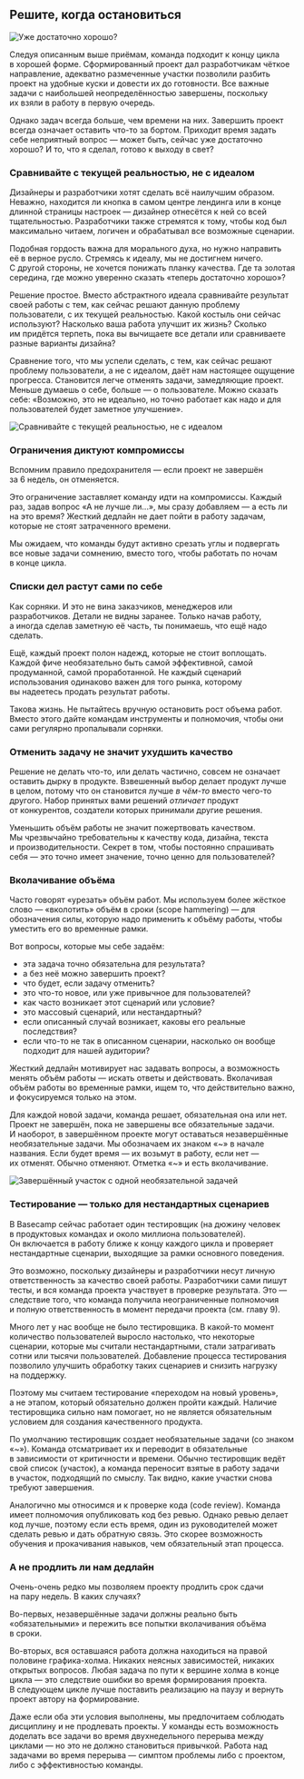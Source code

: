 ## Решите, когда остановиться

![Уже достаточно хорошо?](https://basecamp.com/assets/books/shapeup/3.5/intro_cartoon-05df8762bc8fd85d9569643ebce62197e9326bd1fc4bf3c3a89faec8f94eae81.png)

Следуя описанным выше приёмам, команда подходит к концу цикла в хорошей форме. Сформированный проект дал разработчикам чёткое направление, адекватно размеченные участки позволили разбить проект на удобные куски и довести их до готовности. Все важные задачи 
с наибольшей неопределённостью завершены, поскольку их взяли в работу в первую очередь.

Однако задач всегда больше, чем времени на них. Завершить проект всегда означает оставить что-то за бортом. Приходит время задать себе неприятный вопрос — может быть, сейчас уже достаточно хорошо? И то, что я сделал, готово к выходу в свет?

### Сравнивайте с текущей реальностью, не с идеалом

Дизайнеры и разработчики хотят сделать всё наилучшим образом. Неважно, находится ли кнопка в самом центре лендинга или в конце длинной страницы настроек — дизайнер отнесётся к ней со всей тщательностью. Разработчики также стремятся к тому, чтобы код был максимально читаем, логичен и обрабатывал все возможные сценарии. 

Подобная гордость важна для морального духа, но нужно направить её в верное русло. Стремясь к идеалу, мы не достигнем ничего. С другой стороны, не хочется понижать планку качества. Где та золотая середина, где можно уверенно сказать «теперь достаточно хорошо»?

Решение простое. Вместо абстрактного идеала сравнивайте результат своей работы с тем, как сейчас решают данную проблему пользователи, с их текущей реальностью. Какой костыль они сейчас используют? Насколько ваша работа улучшит их жизнь? Сколько им придётся терпеть, пока вы вычищаете все детали или сравниваете разные варианты дизайна?

Сравнение того, что мы успели сделать, с тем, как сейчас решают проблему пользователи, а не с идеалом, даёт нам настоящее ощущение прогресса. Становится легче отменять задачи, замедляющие проект. Меньше думаешь о себе, больше — о пользователе. Можно сказать себе: «Возможно, это не идеально, но точно работает как надо и для пользователей будет заметное улучшение».

![Сравнивайте с текущей реальностью, не с идеалом](https://basecamp.com/assets/books/shapeup/3.5/compare_to_baseline-ff521686dc8ea60cb9587d072409f5ee8bba79ca269e0fb04963b930699fb62d.jpg)

### Ограничения диктуют компромиссы

Вспомним правило предохранителя — если проект не завершён за 6 недель, он отменяется.

Это ограничение заставляет команду идти на компромиссы. Каждый раз, задав вопрос «А не лучше ли...», мы сразу добавляем — а есть ли на это время? Жесткий дедлайн не дает пойти в работу задачам, которые не стоят затраченного времени.

Мы ожидаем, что команды будут активно срезать углы и подвергать все новые задачи сомнению, вместо того, чтобы работать по ночам в конце цикла. 

### Списки дел растут сами по себе

Как сорняки. И это не вина заказчиков, менеджеров или разработчиков. Детали не видны заранее. Только начав работу, а иногда сделав заметную её часть, ты понимаешь, что ещё надо сделать.

Ещё, каждый проект полон надежд, которые не стоит воплощать. Каждой фиче необязательно быть самой эффективной, самой продуманной, самой проработанной. Не каждый сценарий использования одинаково важен для того рынка, которому вы надеетесь продать результат работы.

Такова жизнь. Не пытайтесь вручную остановить рост объема работ. Вместо этого дайте командам инструменты и полномочия, чтобы они сами регулярно пропалывали сорняки. 

### Отменить задачу не значит ухудшить качество

Решение не делать что-то, или делать частично, совсем не означает оставить дырку в продукте. Взвешенный выбор делает продукт лучше в целом, потому что он становится лучше _в чём-то_ вместо чего-то другого. Набор принятых вами решений _отличает_ продукт от конкурентов, создатели которых принимали другие решения.

Уменьшить объём работы не значит пожертвовать качеством. Мы чрезвычайно требовательны к качеству кода, дизайна, текста и производительности. Секрет в том, чтобы постоянно спрашивать себя — это точно имеет значение, точно ценно для пользователей?

### Вколачивание объёма

Часто говорят «урезать» объём работ. Мы используем более жёсткое слово — «вколотить» объём в сроки (scope hammering) — для обозначения силы, которую надо применить к объёму работы, чтобы уместить его во временные рамки.

Вот вопросы, которые мы себе задаём:

* эта задача точно обязательна для результата?
* а без неё можно завершить проект?
* что будет, если задачу отменить?
* это что-то новое, или уже привычное для пользователей?
* как часто возникает этот сценарий или условие?
* это массовый сценарий, или нестандартный?
* если описанный случай возникает, каковы его реальные последствия?
* если что-то не так в описанном сценарии, насколько он вообще подходит для нашей аудитории?

Жесткий дедлайн мотивирует нас задавать вопросы, а возможность менять объём работы — искать ответы и действовать. Вколачивая объём работы во временные рамки, ищем то, что действительно важно, и фокусируемся только на этом.

Для каждой новой задачи, команда решает, обязательная она или нет. Проект не завершён, пока не завершены все обязательные задачи. И наоборот, в завершённом проекте могут оставаться незавершённые необязательные задачи. Мы обозначаем их знаком «~» в начале названия. Если будет время — их возьмут в работу, если нет — их отменят. Обычно отменяют. Отметка «~» и есть вколачивание.

![Завершённый участок с одной необязательной задачей](https://basecamp.com/assets/books/shapeup/3.5/scope_with_maybes-1838d92cd3c87917932716ef6baaad023b5b968af9d3f316d257c5f08a3a71f8.png)

### Тестирование — только для нестандартных сценариев

В Basecamp сейчас работает один тестировщик (на дюжину человек в продуктовых командах и около миллиона пользователей). Он включается в работу ближе к концу каждого цикла и проверяет нестандартные сценарии, выходящие за рамки основного поведения.

Это возможно, поскольку дизайнеры и разработчики несут личную ответственность за качество своей работы. Разработчики сами пишут тесты, и вся команда проекта участвует в проверке результата. Это — следствие того, что команда получила неограниченные полномочия и полную ответственность в момент передачи проекта (см. главу 9).

Много лет у нас вообще не было тестировщика. В какой-то момент количество пользователей выросло настолько, что некоторые сценарии, которые мы считали нестандартными, стали затрагивать сотни или тысячи пользователей. Добавление процесса тестирования позволило улучшить обработку таких сценариев и снизить нагрузку на поддержку.

Поэтому мы считаем тестирование «переходом на новый уровень», а не этапом, который обязательно должен пройти каждый. Наличие тестировщика сильно нам помогает, но не является обязательным условием для создания качественного продукта.

По умолчанию тестировщик создает необязательные задачи (со знаком «~»). Команда отсматривает их и переводит в обязательные в зависимости от критичности и времени. Обычно тестировщик ведёт свой список (участок), а команда переносит взятые в работу задачи в участок, подходящий по смыслу. Так видно, какие участки снова требуют завершения.

Аналогично мы относимся и к проверке кода (code review). Команда имеет полномочия опубликовать код без ревью. Однако ревью делает код лучше, поэтому если есть время, один из руководителей может сделать ревью и дать обратную связь. Это скорее возможность обучения и прокачивания навыков, чем обязательный этап процесса.

### А не продлить ли нам дедлайн

Очень-очень редко мы позволяем проекту продлить срок сдачи на пару недель. В каких случаях?

Во-первых, незавершённые задачи должны реально быть «обязательными» и пережить все попытки вколачивания объёма в сроки.

Во-вторых, вся оставшаяся работа должна находиться на правой половине графика-холма. Никаких неясных зависимостей, никаких открытых вопросов. Любая задача по пути к вершине холма в конце цикла — это следствие ошибки во время формирования проекта. В следующем цикле лучше поставить реализацию на паузу и вернуть проект автору на формирование.

Даже если оба эти условия выполнены, мы предпочитаем соблюдать дисциплину и не продлевать проекты. У команды есть возможность доделать все задачи во время двухнедельного перерыва между циклами — но это не должно становиться привычкой. Работа над задачами во время перерыва — симптом проблемы либо с проектом, либо с эффективностью команды.